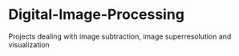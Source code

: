 # Digital-Image-Processing

Projects dealing with image subtraction, image superresolution and visualization
